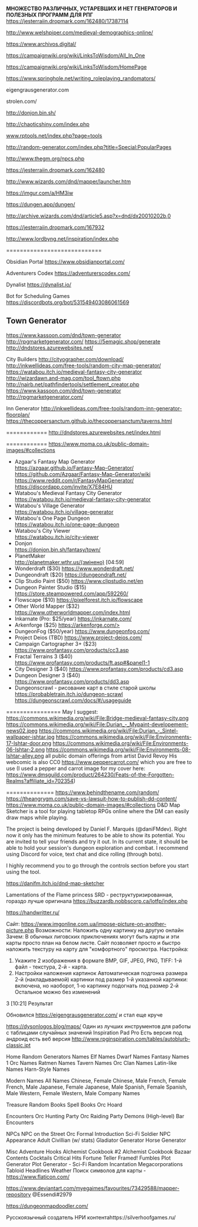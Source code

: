 **МНОЖЕСТВО РАЗЛИЧНЫХ, УСТАРЕВШИХ И НЕТ ГЕНЕРАТОРОВ И ПОЛЕЗНЫХ ПРОГРАММ ДЛЯ РПГ**
https://jesterraiin.dropmark.com/162480/17387114

http://www.welshpiper.com/medieval-demographics-online/

https://www.archivos.digital/

https://campaignwiki.org/wiki/LinksToWisdom/All_In_One

https://campaignwiki.org/wiki/LinksToWisdom/HomePage

https://www.springhole.net/writing_roleplaying_randomators/

eigengrausgenerator.com

strolen.com/

http://donjon.bin.sh/

http://chaoticshiny.com/index.php

www.rptools.net/index.php?page=tools

http://random-generator.com/index.php?title=Special:PopularPages

http://www.thegm.org/npcs.php

https://jesterraiin.dropmark.com/162480

http://www.wizards.com/dnd/mapper/launcher.htm

https://imgur.com/a/HM3iw

https://dungen.app/dungen/

http://archive.wizards.com/dnd/article5.asp?x=dnd/dx20010202b,0

https://jesterraiin.dropmark.com/167932

http://www.lordbyng.net/inspiration/index.php





============================

Obsidian Portal
https://www.obsidianportal.com/

Adventurers Codex
https://adventurerscodex.com/

Dynalist
 https://dynalist.io/

Bot for Scheduling Games
https://discordbots.org/bot/531549403086061569


## Town Generator
https://www.kassoon.com/dnd/town-generator
http://rpgmarketgenerator.com/
https://5emagic.shop/generate
http://dndstores.azurewebsites.net/


City Builders
http://cityographer.com/download/
http://inkwellideas.com/free-tools/random-city-map-generator/
https://watabou.itch.io/medieval-fantasy-city-generator
http://wizardawn.and-mag.com/tool_ftown.php
http://nairb.net/pathfindertools/settlement_creator.php
https://www.kassoon.com/dnd/town-generator
http://rpgmarketgenerator.com/


Inn Generator
http://inkwellideas.com/free-tools/random-inn-generator-floorplan/
https://thecoppersanctum.github.io/thecoppersanctum/taverns.html

============
http://dndstores.azurewebsites.net/index.html

============
https://www.moma.co.uk/public-domain-images/#collections

- Azgaar's Fantasy Map Generator     
https://azgaar.github.io/Fantasy-Map-Generator/
<https://github.com/Azgaar/Fantasy-Map-Generator/wiki>
<https://www.reddit.com/r/FantasyMapGenerator/>
<https://discordapp.com/invite/X7E84HU>
- Watabou's Medieval Fantasy City Generator    
https://watabou.itch.io/medieval-fantasy-city-generator
- Watabou's Village Generator    
https://watabou.itch.io/village-generator
- Watabou's One Page Dungeon    
https://watabou.itch.io/one-page-dungeon
- Watabou's City Viewer    
https://watabou.itch.io/city-viewer
- Donjon    
https://donjon.bin.sh/fantasy/town/
- PlanetMaker      
http://planetmaker.wthr.us/(змінено)
[04:59]
- Wonderdraft      ($30)
https://www.wonderdraft.net/
- Dungeondraft     ($20)
https://dungeondraft.net/
- Clip Studio Paint      ($50)
https://www.clipstudio.net/en
- Dungeon Painter Studio       ($15)
https://store.steampowered.com/app/592260/
- Flowscape       ($10)
<https://pixelforest.itch.io/flowscape>
- Other World Mapper       ($32)
<https://www.otherworldmapper.com/index.html>
- Inkarnate       (Pro: $25/year)
<https://inkarnate.com/>
- Arkenforge     ($25)
https://arkenforge.com/>
- DungeonFog     ($50/year) 
https://www.dungeonfog.com/
- Project Deios        (TBD) 
https://www.project-deios.com/
- Campaign Cartographer 3+      ($23)
https://www.profantasy.com/products/cc3.asp
- Fractal Terrains 3     ($40)
<https://www.profantasy.com/products/ft.asp#&panel1-1>
- City Designer 3     ($40)
https://www.profantasy.com/products/cd3.asp
- Dungeon Designer 3     ($40)
https://www.profantasy.com/products/dd3.asp
- Dungeonscrawl - рисование карт в стиле старой школы
https://probabletrain.itch.io/dungeon-scrawl
https://dungeonscrawl.com/docs/#/usageguide


================
May I suggest:
https://commons.wikimedia.org/wiki/File:Bridge-medieval-fantasy-city.png
https://commons.wikimedia.org/wiki/File:Durian_-_Mypaint-developement-news02.jpeg
https://commons.wikimedia.org/wiki/File:Durian_-_Sintel-wallpaper-ishtar.jpg
https://commons.wikimedia.org/wiki/File:Environments-17-Ishtar-door.png
https://commons.wikimedia.org/wiki/File:Environments-06-Ishtar-2.png
https://commons.wikimedia.org/wiki/File:Environments-08-Ishtar-alley.png
all public domain offerings from artist David Revoy
His webcomic is also CC0 https://www.peppercarrot.com/ which you are free to use (I used a pepper and carrot image for my cover here: https://www.dmsguild.com/product/264230/Feats-of-the-Forgotten-Realms?affiliate_id=702354)


==============
https://www.behindthename.com/random/
https://theangrygm.com/save-vs-lawsuit-how-to-publish-dd-content/
https://www.moma.co.uk/public-domain-images/#collections
D&D Map Sketcher is a tool for playing tabletop RPGs online where the DM can easily draw maps while playing.

The project is being developed by Daniel F. Marqués (@daniFMdev). Right now it only has the minimum features to be able to show its potential. You are invited to tell your friends and try it out. In its current state, it should be able to hold your session's dungeon exploration and combat. I recommend using Discord for voice, text chat and dice rolling (through bots).

I highly recommend you to go through the controls section before you start using the tool. 

https://danifm.itch.io/dnd-map-sketcher

Lamentations of the Flame princess SRD - реструктуризированная, гораздо лучше оригинала https://buzzardb.nobbscorp.ca/lotfp/index.php

https://handwritter.ru/

Сайт: https://www.imgonline.com.ua/impose-picture-on-another-picture.php
Возможности: Наложить одну картинку на другую онлайн
Зачем: В обычных лиговских приключениях могут быть карты и эти карты просто план на белом листе. Сайт позволяет просто и быстро наложить текстуру на карту для "комфортного" просмотра.
Настройка: 
1) Укажите 2 изображения в формате BMP, GIF, JPEG, PNG, TIFF:
 1-й файл - текстура, 2-й - карта. 
2) Настройки наложения картинок
Автоматическая подгонка размера 2-й (накладываемой) картинки под размер 1-й указанной картинки:  включена, но наоборот, 1-ю картинку подогнать под размер 2-й
Остальное можно без изменений

3
[10:21]
Результат

Обновился https://eigengrausgenerator.com/ и стал еще круче

https://dysonlogos.blog/maps/
Один из лучших инструментов для работы с таблицами случайных значений Inspiration Pad Pro
Есть версия под андроид
есть веб версия
http://www.rpginspiration.com/tables/autoblurb-classic.ipt



Home
Random Generators
Names
Elf Names
Dwarf Names
Fantasy Names 1
Orc Names
Ratmen Names
Tavern Names
Orc Clan Names
Latin-like Names
Harn-Style Names

Modern Names
All Names
Chinese, Female
Chinese, Male
French, Female
French, Male
Japanese, Female
Japanese, Male
Spanish, Female
Spanish, Male
Western, Female
Western, Male
Company Names

Treasure
Random Books
Spell Books
Orc Hoard

Encounters
Orc Hunting Party
Orc Raiding Party
Demons (High-level)
Bar Encounters

NPCs
NPC on the Street
Orc Formal Introduction
Sci-Fi Soldier
NPC Appearance
Adult Civillian (w/ stats)
Gladiator Generator
Horse Generator

Misc
Adventure Hooks
Alchemist Cookbook #2
Alchemist Cookbook
Bazaar Contents
Cocktails
Critical Hits
Fortune Teller
Framed!
Fumbles
Plot Generator
Plot Generator - Sci-Fi
Random Incantation
Megacorporations
Tabloid Headlines
Weather
Поиск символов для карты - https://www.flaticon.com/

https://www.deviantart.com/myegaimes/favourites/73429588/mapper-repository @Essendi#2979

https://dungeonmapdoodler.com/

Русскоязычный создатель НРИ контентаhttps://silverhoofgames.ru/
